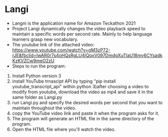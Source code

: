 # Langi
* Langni is the application name for Amazon Teckathon 2021
* Project Langi dynamically changes the video playback speed to maintain a specific words per second rate. Mainly to help language learners grasp new vocabulary.
* The youtube link of the attached video: https://www.youtube.com/watch?v=gM3zP72-rJE&fbclid=IwAR0r7s4oHQsRgLU4lQqxV097DmdgXuTlaU18my6CYsadkKzKVZCw9meO2zU
* Steps to run the program:
1) Install Python version 3
2) install YouTube trnascipt API by typing "pip install youtube_transcript_api" within python
3)after choosing a video to modify from youtube, download the video as mp4 and save it in the same folder as Langi.py
4) run Langi.py and specify the desired words per second that you want to maintain throughout the video.
5) copy the YouTube video link and paste it when the program asks for it.
6) The program will generate an HTML file in the same directory of the program.
7) Open the HTML file where you'll watch the video.
